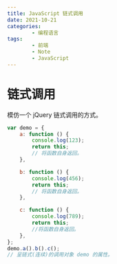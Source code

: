 ```yaml
---
title: JavaScript 链式调用
date: 2021-10-21
categories:
        - 编程语言
tags:
        - 前端
        - Note
        - JavaScript
---
```


# 链式调用

模仿一个 jQuery 链式调用的方式。

```JavaScript
var demo = {
	a: function () {
		console.log(123);
		return this;
		// 将函数自身返回。
	},

	b: function () {
		console.log(456);
		return this;
		// 将函数自身返回。
	},

	c: function () {
		console.log(789);
		return this;
		//将函数自身返回。
	},
};
demo.a().b().c();
// 呈链式(连续)的调用对象 demo 的属性。
```
